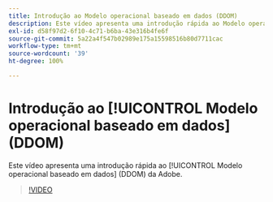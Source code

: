```yaml
---
title: Introdução ao Modelo operacional baseado em dados (DDOM)
description: Este vídeo apresenta uma introdução rápida ao Modelo operacional baseado em dados (DDOM) da Adobe.
exl-id: d58f97d2-6f10-4c71-b6ba-43e316b4fe6f
source-git-commit: 5a22a4f547b02989e175a15598516b80d7711cac
workflow-type: tm+mt
source-wordcount: '39'
ht-degree: 100%

---
```


# Introdução ao [!UICONTROL Modelo operacional baseado em dados] (DDOM)

Este vídeo apresenta uma introdução rápida ao [!UICONTROL Modelo operacional baseado em dados] (DDOM) da Adobe.

>[!VIDEO](https://video.tv.adobe.com/v/41690)
